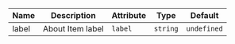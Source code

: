 | Name                                                                                              | Description      | Attribute | Type     | Default     |
| ------------------------------------------------------------------------------------------------- | ---------------- | --------- | -------- | ----------- |
| <div className="Api__Table"> <div>label</div> <div className="Api__Table Docs__Tags"></div></div> | About Item label | `label`   | `string` | `undefined` |

